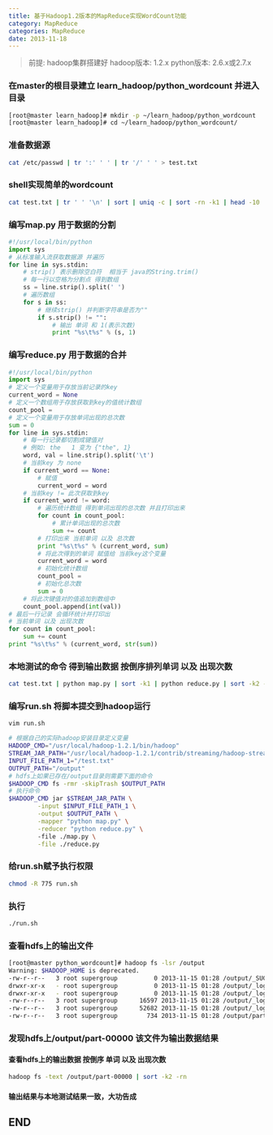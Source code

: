 ```yaml
---
title: 基于Hadoop1.2版本的MapReduce实现WordCount功能
category: MapReduce
categories: MapReduce
date: 2013-11-18
---
```



>
> 前提: 
> hadoop集群搭建好
> hadoop版本: 1.2.x
> python版本: 2.6.x或2.7.x
>


### 在master的根目录建立 learn_hadoop/python_wordcount 并进入目录

``` bash
[root@master learn_hadoop]# mkdir -p ~/learn_hadoop/python_wordcount
[root@master learn_hadoop]# cd ~/learn_hadoop/python_wordcount/
```


### 准备数据源
``` bash
cat /etc/passwd | tr ':' ' ' | tr '/' ' ' > test.txt
```

### shell实现简单的wordcount
``` bash
cat test.txt | tr ' ' '\n' | sort | uniq -c | sort -rn -k1 | head -10
```

### 编写map.py 用于数据的分割
``` python
#!/usr/local/bin/python
import sys
# 从标准输入流获取数据源 并遍历
for line in sys.stdin:
    # strip() 表示删除空白符  相当于 java的String.trim()
    # 每一行以空格为分割点 得到数组
	ss = line.strip().split(' ')
    # 遍历数组
	for s in ss:
        # 继续strip() 并判断字符串是否为""
		if s.strip() != "":
            # 输出 单词 和 1(表示次数)
			print "%s\t%s" % (s, 1)
```


### 编写reduce.py 用于数据的合并
``` python
#!/usr/local/bin/python
import sys
# 定义一个变量用于存放当前记录的key
current_word = None
# 定义一个数组用于存放获取到key的值统计数组
count_pool = 
# 定义一个变量用于存放单词出现的总次数
sum = 0
for line in sys.stdin:
	# 每一行记录都切割成键值对 
	# 例如: the	1 变为 {"the", 1}
	word, val = line.strip().split('\t')
	# 当前key 为 none
	if current_word == None:
		# 赋值
		current_word = word
	# 当前key != 此次获取到key
	if current_word != word:
		# 遍历统计数组 得到单词出现的总次数 并且打印出来  
		for count in count_pool:
			# 累计单词出现的总次数
			sum += count
		# 打印出来 当前单词 以及 总次数	
		print "%s\t%s" % (current_word, sum)
		# 将此次得到的单词 赋值给 当前key这个变量
		current_word = word
		# 初始化统计数组
		count_pool = 
		# 初始化总次数
		sum = 0
	# 将此次键值对的值追加到数组中
	count_pool.append(int(val))
# 最后一行记录 会循环统计并打印出 
# 当前单词 以及 出现次数
for count in count_pool:
	sum += count
print "%s\t%s" % (current_word, str(sum))
```

### 本地测试的命令 得到输出数据 按倒序排列单词 以及 出现次数
``` bash
cat test.txt | python map.py | sort -k1 | python reduce.py | sort -k2 -rn
```


### 编写run.sh 将脚本提交到hadoop运行
``` bash
vim run.sh

# 根据自己的实际hadoop安装目录定义变量
HADOOP_CMD="/usr/local/hadoop-1.2.1/bin/hadoop"
STREAM_JAR_PATH="/usr/local/hadoop-1.2.1/contrib/streaming/hadoop-streaming-1.2.1.jar"
INPUT_FILE_PATH_1="/test.txt"
OUTPUT_PATH="/output"
# hdfs上如果已存在/output目录则需要下面的命令
$HADOOP_CMD fs -rmr -skipTrash $OUTPUT_PATH
# 执行命令
$HADOOP_CMD jar $STREAM_JAR_PATH \
		-input $INPUT_FILE_PATH_1 \
		-output $OUTPUT_PATH \
		-mapper "python map.py" \
		-reducer "python reduce.py" \ 
		-file ./map.py \
		-file ./reduce.py
```

### 给run.sh赋予执行权限
``` bash
chmod -R 775 run.sh
```

### 执行
``` bash
./run.sh
```

### 查看hdfs上的输出文件
``` bash
[root@master python_wordcount]# hadoop fs -lsr /output
Warning: $HADOOP_HOME is deprecated.
-rw-r--r--   3 root supergroup          0 2013-11-15 01:28 /output/_SUCCESS
drwxr-xr-x   - root supergroup          0 2013-11-15 01:28 /output/_logs
drwxr-xr-x   - root supergroup          0 2013-11-15 01:28 /output/_logs/history
-rw-r--r--   3 root supergroup      16597 2013-11-15 01:28 /output/_logs/history/job_201311150126_0003_1492104524860_root_streamjob2185335538628447165.jar
-rw-r--r--   3 root supergroup      52682 2013-11-15 01:28 /output/_logs/history/job_201704110143_0003_conf.xml
-rw-r--r--   3 root supergroup        734 2013-11-15 01:28 /output/part-00000
```

### 发现hdfs上/output/part-00000 该文件为输出数据结果
#### 查看hdfs上的输出数据 按倒序 单词 以及 出现次数

``` bash
hadoop fs -text /output/part-00000 | sort -k2 -rn
```

#### 输出结果与本地测试结果一致，大功告成

## END


